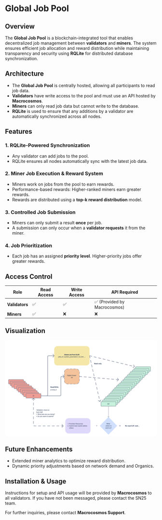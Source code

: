 # Global Job Pool

## Overview
The **Global Job Pool** is a blockchain-integrated tool that enables decentralized job management between **validators** and **miners**. The system ensures efficient job allocation and reward distribution while maintaining transparency and security using **RQLite** for distributed database synchronization.

## Architecture
- The **Global Job Pool** is centrally hosted, allowing all participants to read job data.
- **Validators** have write access to the pool and must use an API hosted by **Macrocosmos**.
- **Miners** can only read job data but cannot write to the database.
- **RQLite** is used to ensure that any additions by a validator are automatically synchronized across all nodes.

## Features
### 1. RQLite-Powered Synchronization
- Any validator can add jobs to the pool.
- RQLite ensures all nodes automatically sync with the latest job data.

### 2. Miner Job Execution & Reward System
- Miners work on jobs from the pool to earn rewards.
- Performance-based rewards: Higher-ranked miners earn greater rewards.
- Rewards are distributed using a **top-k reward distribution** model.

### 3. Controlled Job Submission
- Miners can only submit a result **once** per job.
- A submission can only occur when a **validator requests** it from the miner.

### 4. Job Prioritization
- Each job has an assigned **priority level**. Higher-priority jobs offer greater rewards. 

## Access Control
| Role        | Read Access | Write Access | API Required |
|------------|------------|-------------|--------------|
| **Validators** | ✅ | ✅ | ✅ (Provided by Macrocosmos) |
| **Miners** | ✅ | ❌ | ❌ |

## Visualization 
![alt text](../../assets/gjp.png)

## Future Enhancements
- Extended miner analytics to optimize reward distribution.
- Dynamic priority adjustments based on network demand and Organics.

## Installation & Usage
Instructions for setup and API usage will be provided by **Macrocosmos** to all validators. If you have not been messaged, please contact the SN25 team.

For further inquiries, please contact **Macrocosmos Support**.

